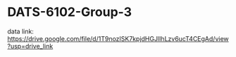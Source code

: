 # DATS-6102-Group-3
data link:
https://drive.google.com/file/d/1T9nozISK7kpjdHGJlIhLzv6ucT4CEgAd/view?usp=drive_link
